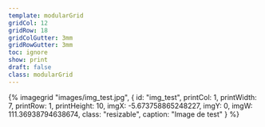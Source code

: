 ```yaml
---
template: modularGrid
gridCol: 12
gridRow: 18
gridColGutter: 3mm
gridRowGutter: 3mm
toc: ignore
show: print
draft: false
class: modularGrid
---
```







 {% imagegrid "images/img_test.jpg", { 
  id: "img_test",
  printCol: 1,
  printWidth: 7,
  printRow: 1,
  printHeight: 10,
  imgX: -5.673758865248227,
  imgY: 0,
  imgW: 111.36938794638674,
  class: "resizable",
  caption: "Image de test"
} %}